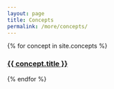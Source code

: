 ```yaml
---
layout: page
title: Concepts 
permalink: /more/concepts/
---
```

{% for concept in site.concepts %}
  <h3>
    <a href="{{ concept.url }}">
    {{ concept.title }}
    </a>
  </h3>
{% endfor %}
